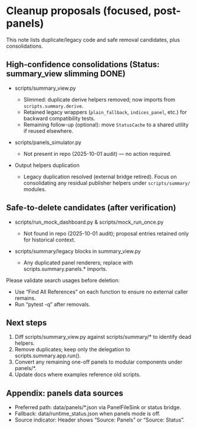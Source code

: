 # Cleanup proposals (focused, post-panels)

This note lists duplicate/legacy code and safe removal candidates, plus consolidations.

## High-confidence consolidations (Status: summary_view slimming DONE)

- scripts/summary_view.py
  - Slimmed: duplicate derive helpers removed; now imports from `scripts.summary.derive`.
  - Retained legacy wrappers (`plain_fallback`, `indices_panel`, etc.) for backward compatibility tests.
  - Remaining follow-up (optional): move `StatusCache` to a shared utility if reused elsewhere.

- scripts/panels_simulator.py
  - Not present in repo (2025-10-01 audit) — no action required.

- Output helpers duplication
  - Legacy duplication resolved (external bridge retired). Focus on consolidating any residual publisher helpers under `scripts/summary/` modules.

## Safe-to-delete candidates (after verification)

- scripts/run_mock_dashboard.py & scripts/mock_run_once.py
  - Not found in repo (2025-10-01 audit); proposal entries retained only for historical context.

- scripts/summary/legacy blocks in summary_view.py
  - Any duplicated panel renderers; replace with scripts.summary.panels.* imports.

Please validate search usages before deletion:
- Use “Find All References” on each function to ensure no external caller remains.
- Run “pytest -q” after removals.

## Next steps

1. Diff scripts/summary_view.py against scripts/summary/* to identify dead helpers.
2. Remove duplicates; keep only the delegation to scripts.summary.app.run().
3. Convert any remaining one-off panels to modular components under panels/*.
4. Update docs where examples reference old scripts.

## Appendix: panels data sources

- Preferred path: data/panels/*.json via PanelFileSink or status bridge.
- Fallback: data/runtime_status.json when panels mode is off.
- Source indicator: Header shows “Source: Panels” or “Source: Status”.
